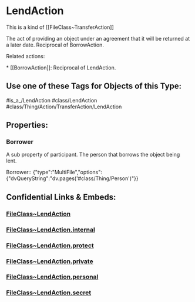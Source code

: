 ﻿---
limit: 9
mapWithTag: true
excludes: 
icon: link-2
version: "2.0"
tagNames:
  - class/LendAction
  - class/Thing/Action/TransferAction/LendAction
  - is_a_/LendAction
  - schema-org/LendAction
tags:
  - class/FileClass
  - class/LendAction
  - is_a_/LendAction
  - class/Thing/Action/TransferAction/LendAction
extends: FileClass~Thing/FileClass~Action/FileClass~TransferAction
fields:
  - id: xDWple
    name: Borrower
    options:
      dvQueryString: dv.pages('#class/Thing/Person')
    type: MultiFile
    path: ""
---

# LendAction
This is a kind of [[FileClass~TransferAction]]

The act of providing an object under an agreement that it will be returned at a later date. Reciprocal of BorrowAction.

Related actions:

\* [[BorrowAction]]: Reciprocal of LendAction.


## Use one of these Tags for Objects of this Type:

#is_a_/LendAction
#class/LendAction
#class/Thing/Action/TransferAction/LendAction

## Properties:

### Borrower
A sub property of participant. The person that borrows the object being lent.

Borrower:: {"type":"MultiFile","options":{"dvQueryString":"dv.pages('#class/Thing/Person')"}}



## Confidential Links & Embeds: 

### [FileClass~LendAction](/_public/fileClass/FileClass~Thing/FileClass~Action/FileClass~TransferAction/FileClass~LendAction.md) 

### [FileClass~LendAction.internal](/_internal/fileClass/FileClass~Thing/FileClass~Action/FileClass~TransferAction/FileClass~LendAction.internal.md) 

### [FileClass~LendAction.protect](/_protect/fileClass/FileClass~Thing/FileClass~Action/FileClass~TransferAction/FileClass~LendAction.protect.md) 

### [FileClass~LendAction.private](/_private/fileClass/FileClass~Thing/FileClass~Action/FileClass~TransferAction/FileClass~LendAction.private.md) 

### [FileClass~LendAction.personal](/_personal/fileClass/FileClass~Thing/FileClass~Action/FileClass~TransferAction/FileClass~LendAction.personal.md) 

### [FileClass~LendAction.secret](/_secret/fileClass/FileClass~Thing/FileClass~Action/FileClass~TransferAction/FileClass~LendAction.secret.md) 
